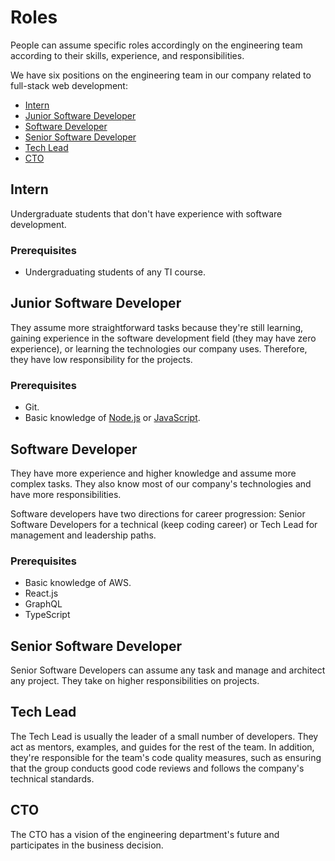 # Roles

People can assume specific roles accordingly on the engineering team according to their skills, experience, and responsibilities.

We have six positions on the engineering team in our company related to full-stack web development:

- [Intern](#intern)
- [Junior Software Developer](#junior-software-developer)
- [Software Developer](#software-developer)
- [Senior Software Developer](#senior-software-developer)
- [Tech Lead](#tech-lead)
- [CTO](#cto)


## Intern

Undergraduate students that don't have experience with software development.

### Prerequisites

- Undergraduating students of any TI course.


## Junior Software Developer

They assume more straightforward tasks because they're still learning, gaining experience in the software development field (they may have zero experience), or learning the technologies our company uses. Therefore, they have low responsibility for the projects.

### Prerequisites

- Git.
- Basic knowledge of [Node.js](https://nodejs.org/en/) or [JavaScript](https://www.javascript.com/).

## Software Developer

They have more experience and higher knowledge and assume more complex tasks. They also know most of our company's technologies and have more responsibilities.

Software developers have two directions for career progression: Senior Software Developers for a technical (keep coding career) or Tech Lead for management and leadership paths.

### Prerequisites

- Basic knowledge of AWS.
- React.js
- GraphQL
- TypeScript

## Senior Software Developer

Senior Software Developers can assume any task and manage and architect any project. They take on higher responsibilities on projects.

## Tech Lead

The Tech Lead is usually the leader of a small number of developers. They act as mentors, examples, and guides for the rest of the team. In addition, they're responsible for the team's code quality measures, such as ensuring that the group conducts good code reviews and follows the company's technical standards.


## CTO

The CTO has a vision of the engineering department's future and participates in the business decision.
